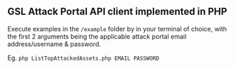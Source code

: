## GSL Attack Portal API client implemented in PHP

Execute examples in the `/example` folder by in your terminal of choice, with the first 2 arguments being the applicable attack portal email address/username & password.

Eg. `php ListTopAttackedAssets.php EMAIL PASSWORD`